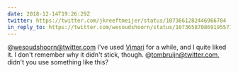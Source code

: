 ```yaml
---
date: 2018-12-14T19:26:29Z
twitter: https://twitter.com/jkreeftmeijer/status/1073661282446966784
in_reply_to: https://twitter.com/wesoudshoorn/status/1073658708691955714
---
```

@wesoudshoorn@twitter.com I've used [Vimari](https://github.com/guyht/vimari) for a while, and I quite liked it. I don't remember why it didn't stick, though. @tombruijn@twitter.com, didn't you use something like this?
